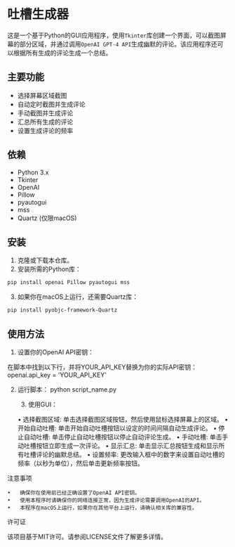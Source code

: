 # 吐槽生成器

这是一个基于Python的GUI应用程序，使用`Tkinter`库创建一个界面，可以截图屏幕的部分区域，并通过调用`OpenAI GPT-4 API`生成幽默的评论。该应用程序还可以根据所有生成的评论生成一个总结。

## 主要功能

- 选择屏幕区域截图
- 自动定时截图并生成评论
- 手动截图并生成评论
- 汇总所有生成的评论
- 设置生成评论的频率

## 依赖

- Python 3.x
- Tkinter
- OpenAI
- Pillow
- pyautogui
- mss
- Quartz (仅限macOS)

## 安装

1. 克隆或下载本仓库。
2. 安装所需的Python库：

```bash
pip install openai Pillow pyautogui mss
```

3.	如果你在macOS上运行，还需要Quartz库：
```bash
pip install pyobjc-framework-Quartz
```

## 使用方法

1.	设置你的OpenAI API密钥：

在脚本中找到以下行，并将YOUR_API_KEY替换为你的实际API密钥：openai.api_key = 'YOUR_API_KEY'

2.	运行脚本： python script_name.py

	3.	使用GUI：

	•	选择截图区域: 单击选择截图区域按钮，然后使用鼠标选择屏幕上的区域。
	•	开始自动吐槽: 单击开始自动吐槽按钮以设定的时间间隔自动生成评论。
	•	停止自动吐槽: 单击停止自动吐槽按钮以停止自动评论生成。
	•	手动吐槽: 单击手动吐槽按钮立即生成一次评论。
	•	显示汇总: 单击显示汇总按钮生成和显示所有吐槽评论的幽默总结。
	•	设置频率: 更改输入框中的数字来设置自动吐槽的频率（以秒为单位），然后单击更新频率按钮。

注意事项

	•	确保你在使用前已经正确设置了OpenAI API密钥。
	•	使用本程序时请确保你的网络连接正常，因为生成评论需要调用OpenAI的API。
	•	本程序在macOS上运行，如果你在其他平台上运行，请确认相关库的兼容性。


 许可证

该项目基于MIT许可。请参阅LICENSE文件了解更多详情。
